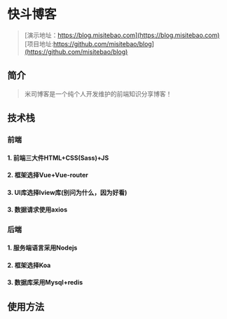 <!--
 * @LastEditors: misitebao
 * @Description: 请添加文档头注释！！！
--> 
# 快斗博客
> [演示地址：https://blog.misitebao.com](https://blog.misitebao.com)  
[项目地址:https://github.com/misitebao/blog](https://github.com/misitebao/blog)

## 简介
> 米司博客是一个纯个人开发维护的前端知识分享博客！

## 技术栈

### 前端
#### 1. 前端三大件HTML+CSS(Sass)+JS
#### 2. 框架选择Vue+Vue-router
#### 3. UI库选择Iview库(别问为什么，因为好看)
#### 3. 数据请求使用axios

### 后端
#### 1. 服务端语言采用Nodejs
#### 2. 框架选择Koa
#### 3. 数据库采用Mysql+redis

## 使用方法

